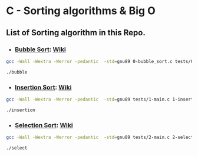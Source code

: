 # C - Sorting algorithms & Big O

## List of Sorting algorithm in this Repo.

- ### **[Bubble Sort](./0-bubble_sort.c):**	[Wiki](https://en.wikipedia.org/wiki/Bubble_sort)
```bash
gcc -Wall -Wextra -Werror -pedantic  -std=gnu89 0-bubble_sort.c tests/0-main.c print.c -o bubble

./bubble
```

- ### **[Insertion Sort](./1-insertion_sort_list.c):** [Wiki](https://en.wikipedia.org/wiki/Insertion_sort)
```bash
gcc -Wall -Wextra -Werror -pedantic  -std=gnu89 tests/1-main.c 1-insertion_sort_list.c print.c -o insertion

./insertion
```

- ### **[Selection Sort](./2-selection_sort.c):** [Wiki](https://en.wikipedia.org/wiki/Selection_sort)
```bash
gcc -Wall -Wextra -Werror -pedantic  -std=gnu89 tests/2-main.c 2-selection_sort.c print.c -o select

./select
```
